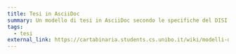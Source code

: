 ```yaml
---
title: Tesi in AsciiDoc
summary: Un modello di tesi in AsciiDoc secondo le specifiche del DISI
tags:
  - tesi
external_link: https://cartabinaria.students.cs.unibo.it/wiki/modelli-di-tesi/asciidoc/
---
```

